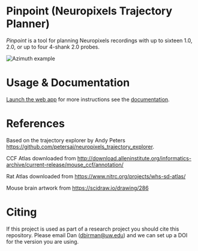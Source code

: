 # Pinpoint (Neuropixels Trajectory Planner)

*Pinpoint* is a tool for planning Neuropixels recordings with up to sixteen 1.0, 2.0, or up to four 4-shank 2.0 probes.

![Azimuth example](https://github.com/dbirman/NPTrajectoryPlanner/raw/main/Images/2022_06_30.png)

# Usage & Documentation

[Launch the web app](http://data.virtualbrainlab.org/NPTrajectoryPlanner/) for more instructions see the [documentation](https://virtualbrainlab.org/build/html/02_traj_planner/01_tp_intro.html).

# References

Based on the trajectory explorer by Andy Peters https://github.com/petersaj/neuropixels_trajectory_explorer. 

CCF Atlas downloaded from http://download.alleninstitute.org/informatics-archive/current-release/mouse_ccf/annotation/ 

Rat Atlas downloaded from https://www.nitrc.org/projects/whs-sd-atlas/

Mouse brain artwork from https://scidraw.io/drawing/286

# Citing

If this project is used as part of a research project you should cite this repository. Please email Dan (dbirman@uw.edu) and we can set up a DOI for the version you are using.
